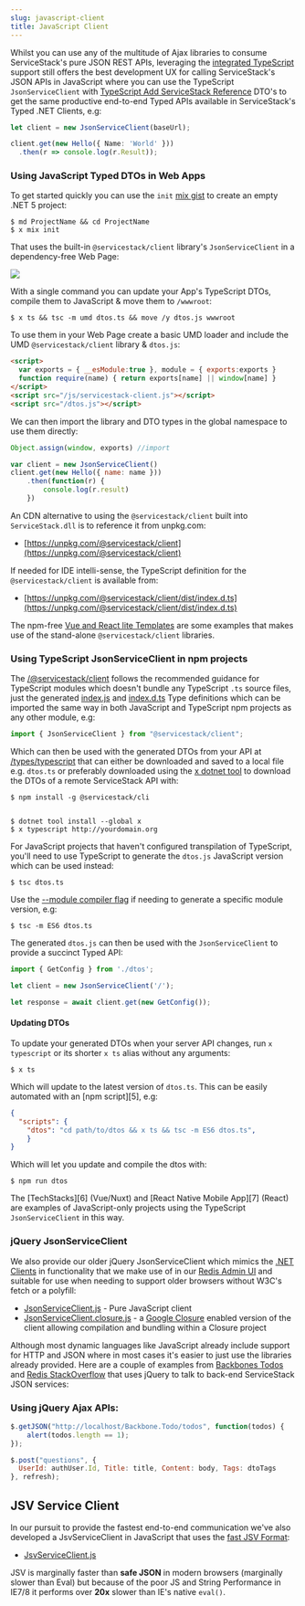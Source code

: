 ```yaml
---
slug: javascript-client
title: JavaScript Client
---
```


Whilst you can use any of the multitude of Ajax libraries to consume ServiceStack's pure JSON REST APIs, leveraging
the [integrated TypeScript](/typescript-add-servicestack-reference) support still offers the best development UX 
for calling ServiceStack's JSON APIs in JavaScript where you can use the TypeScript `JsonServiceClient` with 
[TypeScript Add ServiceStack Reference](/typescript-add-servicestack-reference#typescript-serviceclient)
DTO's to get the same productive end-to-end Typed APIs available in ServiceStack's Typed .NET Clients, e.g:

```ts
let client = new JsonServiceClient(baseUrl);

client.get(new Hello({ Name: 'World' }))
  .then(r => console.log(r.Result));
```

### Using JavaScript Typed DTOs in Web Apps

To get started quickly you can use the `init` [mix gist](/mix-tool) to create an empty .NET 5 project:

    $ md ProjectName && cd ProjectName
    $ x mix init

That uses the built-in `@servicestack/client` library's `JsonServiceClient` in a dependency-free Web Page:

![](https://raw.githubusercontent.com/ServiceStack/docs/master/docs/images/mix/init.png)

With a single command you can update your App's TypeScript DTOs, compile them to JavaScript & move them to `/wwwroot`:

    $ x ts && tsc -m umd dtos.ts && move /y dtos.js wwwroot

To use them in your Web Page create a basic UMD loader and include the UMD `@servicestack/client` library & `dtos.js`:

```html
<script>
  var exports = { __esModule:true }, module = { exports:exports }
  function require(name) { return exports[name] || window[name] }
</script>
<script src="/js/servicestack-client.js"></script>
<script src="/dtos.js"></script>
```

We can then import the library and DTO types in the global namespace to use them directly:

```js
Object.assign(window, exports) //import

var client = new JsonServiceClient()
client.get(new Hello({ name: name }))
    .then(function(r) {
        console.log(r.result)
    })
```

An CDN alternative to using the `@servicestack/client` built into `ServiceStack.dll` is to reference it from unpkg.com:

 - [https://unpkg.com/@servicestack/client](https://unpkg.com/@servicestack/client)

If needed for IDE intelli-sense, the TypeScript definition for the `@servicestack/client` is available from:

 - [https://unpkg.com/@servicestack/client/dist/index.d.ts](https://unpkg.com/@servicestack/client/dist/index.d.ts)

The npm-free [Vue and React lite Templates](/templates-lite) are some examples that makes use of the stand-alone `@servicestack/client` libraries.

### Using TypeScript JsonServiceClient in npm projects

The [/@servicestack/client](https://www.npmjs.com/package/@servicestack/client) follows the recommended guidance for TypeScript modules which doesn't 
bundle any TypeScript `.ts` source files, just the generated [index.js](https://unpkg.com/@servicestack/client) and 
[index.d.ts](https://unpkg.com/@servicestack/client@1.0.31/dist/index.d.ts) Type definitions which can be imported the same way in both JavaScript and TypeScript npm projects as any other module, e.g:

```js
import { JsonServiceClient } from "@servicestack/client";
```

Which can then be used with the generated DTOs from your API at [/types/typescript](https://techstacks.io/types/typescript) that can either be downloaded
and saved to a local file e.g. `dtos.ts` or preferably downloaded using the [x dotnet tool](/dotnet-tool)
to download the DTOs of a remote ServiceStack API with:

    $ npm install -g @servicestack/cli


    $ dotnet tool install --global x 
    $ x typescript http://yourdomain.org

For JavaScript projects that haven't configured transpilation of TypeScript, you'll need to use TypeScript to generate the `dtos.js` JavaScript version
which can be used instead:

    $ tsc dtos.ts 

Use the [--module compiler flag](https://www.typescriptlang.org/docs/handbook/compiler-options.html) if needing to generate a specific module version, e.g:

    $ tsc -m ES6 dtos.ts

The generated `dtos.js` can then be used with the `JsonServiceClient` to provide a succinct Typed API:

```js
import { GetConfig } from './dtos';

let client = new JsonServiceClient('/');

let response = await client.get(new GetConfig());
```

#### Updating DTOs

To update your generated DTOs when your server API changes, run `x typescript` or its shorter `x ts` alias without any arguments:

    $ x ts

Which will update to the latest version of `dtos.ts`. This can be easily automated with an [npm script][5], e.g:

```json
{
  "scripts": {
    "dtos": "cd path/to/dtos && x ts && tsc -m ES6 dtos.ts",
    }
}
```

Which will let you update and compile the dtos with:

    $ npm run dtos

The [TechStacks][6] (Vue/Nuxt) and [React Native Mobile App][7] (React) are examples of JavaScript-only projects using the TypeScript `JsonServiceClient` in this way.

### jQuery JsonServiceClient

We also provide our older jQuery JsonServiceClient which mimics the [.NET Clients](/clients-overview) in functionality that we make use of in our [Redis Admin UI](http://www.servicestack.net/RedisAdminUI/AjaxClient/) and suitable for use when needing to support older browsers without W3C's fetch or a polyfill:

  - [JsonServiceClient.js](https://github.com/ServiceStack/ServiceStack/blob/v5.4/lib/js/JsonServiceClient.js) - Pure JavaScript client
  - [JsonServiceClient.closure.js](https://github.com/ServiceStack/ServiceStack/blob/v5.4/lib/js/JsonServiceClient.closure.js) - a [Google Closure](https://developers.google.com/closure/) enabled version of the client allowing compilation and bundling within a Closure project

Although most dynamic languages like JavaScript already include support for HTTP and JSON where in most cases it's easier to just use the libraries already provided. Here are a couple of examples from [Backbones Todos](http://todos.netcore.io) and [Redis StackOverflow](http://redisstackoverflow.netcore.io) that uses jQuery to talk to back-end ServiceStack JSON services:

### Using jQuery Ajax APIs:

```javascript
$.getJSON("http://localhost/Backbone.Todo/todos", function(todos) {
    alert(todos.length == 1);
});

$.post("questions", { 
  UserId: authUser.Id, Title: title, Content: body, Tags: dtoTags 
}, refresh);
```

## JSV Service Client

In our pursuit to provide the fastest end-to-end communication we've also developed a JsvServiceClient in JavaScript that uses the [fast JSV Format](https://github.com/ServiceStackV3/mythz_blog/blob/master/pages/176.md):  

  - [JsvServiceClient.js](https://github.com/ServiceStack/ServiceStack/blob/v5.4.1/lib/js/JSV.js)

JSV is marginally faster than **safe JSON** in modern browsers (marginally slower than Eval) but because of the poor JS and String Performance in IE7/8 it performs over **20x** slower than IE's native `eval()`.